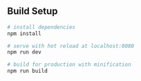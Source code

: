 ## Build Setup

``` bash
# install dependencies
npm install

# serve with hot reload at localhost:8080
npm run dev

# build for production with minification
npm run build
```
